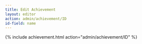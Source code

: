 ```yaml
---
title: Edit Achievement
layout: editor
action: admin/achievement/ID
id-field: name
---
```


{% include achievement.html action="admin/achievement/ID"  %}

